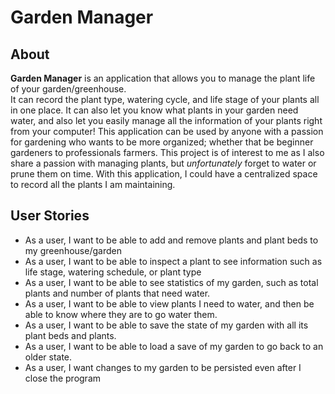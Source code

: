 
# Garden Manager


## About

**Garden Manager** is an application that allows you to manage the plant life of your garden/greenhouse.  
It can record the plant type, watering cycle, and life stage of your plants all in one place. It can also let you know 
what plants in your garden need water,
and also let you easily manage all the information of your plants right from your computer! This application can be used by anyone with a passion for gardening who wants to be more organized; 
whether that be beginner gardeners to professionals farmers. This project is of interest to me as I also share a passion with managing plants, but *unfortunately* forget to water or prune them on time. 
With this application, I could have a centralized space to record all the plants I am maintaining. 

## User Stories

- As a user, I want to be able to add and remove plants and plant beds to my greenhouse/garden
- As a user, I want to be able to inspect a plant to see information such as life stage, watering schedule, or plant type
- As a user, I want to be able to see statistics of my garden, such as total plants and number of plants that need water.
- As a user, I want to be able to view plants I need to water, and then be able to know where they are to go water them.
- As a user, I want to be able to save the state of my garden with all its plant beds and plants.
- As a user, I want to be able to load a save of my garden to go back to an older state. 
- As a user, I want changes to my garden to be persisted even after I close the program

